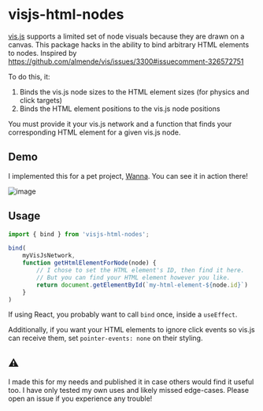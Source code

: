 # visjs-html-nodes

[vis.js](https://visjs.org/) supports a limited set of node visuals because they are drawn on a canvas.
This package hacks in the ability to bind arbitrary HTML elements to nodes.
Inspired by https://github.com/almende/vis/issues/3300#issuecomment-326572751

To do this, it:

1. Binds the vis.js node sizes to the HTML element sizes (for physics and click targets)
2. Binds the HTML element positions to the vis.js node positions

You must provide it your vis.js network and a function that finds your corresponding HTML element for a given vis.js node.

## Demo

I implemented this for a pet project, [Wanna](https://wanna.social). You can see it in action there!

![image](https://github.com/user-attachments/assets/b1ed14a7-e3a3-4e7f-a739-b8cc4d484c1c)

## Usage

```javascript
import { bind } from 'visjs-html-nodes';

bind(
    myVisJsNetwork, 
    function getHtmlElementForNode(node) {
        // I chose to set the HTML element's ID, then find it here.
        // But you can find your HTML element however you like.
        return document.getElementById(`my-html-element-${node.id}`)
    }
)
```

If using React, you probably want to call `bind` once, inside a `useEffect`.

Additionally, if you want your HTML elements to ignore click events so vis.js
can receive them, set `pointer-events: none` on their styling.

## ⚠️ 

I made this for my needs and published it in case others would find it useful too.
I have only tested my own uses and likely missed edge-cases.
Please open an issue if you experience any trouble!
